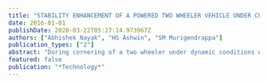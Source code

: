 ```yaml
---
title: "STABILITY ENHANCEMENT OF A POWERED TWO WHEELER VEHICLE UNDER CURVE NEGOTIATION"
date: 2016-01-01
publishDate: 2020-03-22T05:27:14.973967Z
authors: ["Abhishek Nayak", "HS Ashwin", "SM Murigendrappa"]
publication_types: ["2"]
abstract: "During cornering of a two wheeler under dynamic conditions when the vehicle is steered to the left or right, the axis of the wheels and other rotating parts undergoes precession along with spinning which produces a gyroscopic couple. Due to the action of these moments on the vehicles along with the centrifugal forces and gravity acting on it, the vehicle may either skid or overturn depending on the angle of tilt, velocity of the motorcycle, radius of the curve & mass of the vehicle. The main objective of this work is to ensure the safe negotiation of the turn and to prevent accidents by establishing a harmonious relationship between the effecting parameters. A device was developed to act as a feedback control system; taking the inputs from a IMU sensor, predict the equilibrium conditions and thereby control the dynamic parameters of the 2 wheeler in order to enable it negotiate the curve safely."
featured: false
publication: "*Technology*"
---
```



